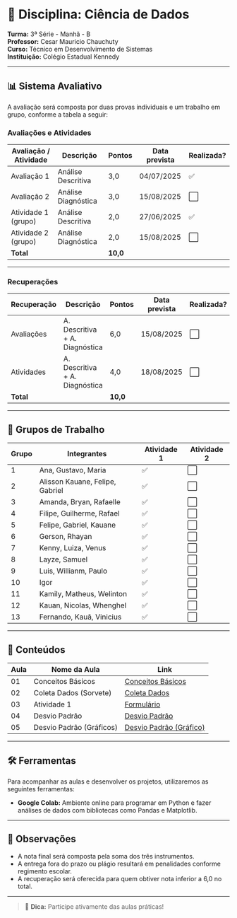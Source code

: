 # 📘 Disciplina: Ciência de Dados

**Turma:** 3ª Série - Manhã - B  
**Professor:** Cesar Mauricio Chauchuty  
**Curso:** Técnico em Desenvolvimento de Sistemas  
**Instituição:** Colégio Estadual Kennedy  

---

## 📊 Sistema Avaliativo

A avaliação será composta por duas provas individuais e um trabalho em grupo, conforme a tabela a seguir:

### Avaliações e Atividades

| Avaliação / Atividade     | Descrição               | Pontos   | Data prevista | Realizada? |
|---------------------------|-------------------------|----------|----------------|-------------|
| Avaliação 1               | Análise Descritiva      | 3,0      | 04/07/2025     | ✅          |
| Avaliação 2               | Análise Diagnóstica     | 3,0      | 15/08/2025     | ⬜          |
| Atividade 1 (grupo)       | Análise Descritiva      | 2,0      | 27/06/2025     | ✅          |
| Atividade 2 (grupo)       | Análise Diagnóstica     | 2,0      | 15/08/2025     | ⬜          |
| **Total**                 |                         | **10,0** |                |             |

---

### Recuperações

| Recuperação               | Descrição                      | Pontos   | Data prevista | Realizada? |
|---------------------------|--------------------------------|----------|----------------|-----------|
| Avaliações                | A. Descritiva + A. Diagnóstica | 6,0      | 15/08/2025     | ⬜        |
| Atividades                | A. Descritiva + A. Diagnóstica | 4,0      | 18/08/2025     | ⬜        |
| **Total**                 |                                | **10,0** |                |            |

---

## 👥 Grupos de Trabalho

| Grupo | Integrantes                            | Atividade 1 | Atividade 2 |
|-------|----------------------------------------|--------------|-------------|
| 1     | Ana, Gustavo, Maria                    | ✅          | ⬜          |
| 2     | Alisson Kauane, Felipe, Gabriel        | ✅          | ⬜          |
| 3     | Amanda, Bryan, Rafaelle                | ✅          | ⬜          |
| 4     | Filipe, Guilherme, Rafael              | ✅          | ⬜          |
| 5     | Felipe, Gabriel, Kauane                | ✅          | ⬜          |
| 6     | Gerson, Rhayan                         | ✅          | ⬜          |
| 7     | Kenny, Luiza, Venus                    | ✅          | ⬜          |
| 8     | Layze, Samuel                          | ✅          | ⬜          |
| 9     | Luis, Willianm, Paulo                  | ✅          | ⬜          |
| 10    | Igor                                   | ✅          | ⬜          |
| 11    | Kamily, Matheus, Welinton              | ✅          | ⬜          |
| 12    | Kauan, Nicolas, Whenghel               | ✅          | ⬜          |
| 13    | Fernando, Kauã, Vinicius               | ✅          | ⬜          |

---

## 🧪 Conteúdos

| Aula | Nome da Aula              | Link                                                            |
|------|---------------------------|-----------------------------------------------------------------|
| 01   |  Conceitos Básicos        | [Conceitos Básicos](https://github.com/profchauchuty/cepk-3b-sist-ciencia-de-dados/blob/main/aulas/01.md) |
| 02   |  Coleta Dados (Sorvete)   | [Coleta Dados](https://github.com/profchauchuty/cepk-3b-sist-ciencia-de-dados/blob/main/aulas/02_coleta_dados.md) |
| 03   |  Atividade 1              | [Formulário](https://forms.gle/Qmt6CyS4K95Uk14C7) |
| 04   |  Desvio Padrão            | [Desvio Padrão](https://github.com/profchauchuty/cepk-3b-sist-ciencia-de-dados/blob/main/aulas/03_desvio_padrao.md) |
| 05   |  Desvio Padrão (Gráficos) | [Desvio Padrão (Gráfico)](https://docs.google.com/spreadsheets/d/1hRehwYwFH0OBu6ZJHafff3nKTilE9oRU/edit?usp=sharing&ouid=111054391450593721313&rtpof=true&sd=true) |

---

## 🛠️ Ferramentas

Para acompanhar as aulas e desenvolver os projetos, utilizaremos as seguintes ferramentas:

- **Google Colab:** Ambiente online para programar em Python e fazer análises de dados com bibliotecas como Pandas e Matplotlib.

---

## 📌 Observações

- A nota final será composta pela soma dos três instrumentos.
- A entrega fora do prazo ou plágio resultará em penalidades conforme regimento escolar.
- A recuperação será oferecida para quem obtiver nota inferior a 6,0 no total.

---

> 📱 **Dica:** Participe ativamente das aulas práticas!
